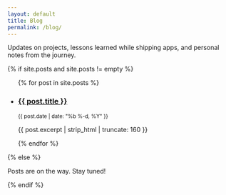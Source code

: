 ```yaml
---
layout: default
title: Blog
permalink: /blog/
---
```


Updates on projects, lessons learned while shipping apps, and personal notes from the journey.

{% if site.posts and site.posts != empty %}
<ul class="post-list">
  {% for post in site.posts %}
  <li>
    <h3><a href="{{ post.url | relative_url }}">{{ post.title }}</a></h3>
    <p><small>{{ post.date | date: "%b %-d, %Y" }}</small></p>
    <p>{{ post.excerpt | strip_html | truncate: 160 }}</p>
  </li>
  {% endfor %}
</ul>
{% else %}
<p>Posts are on the way. Stay tuned!</p>
{% endif %}
